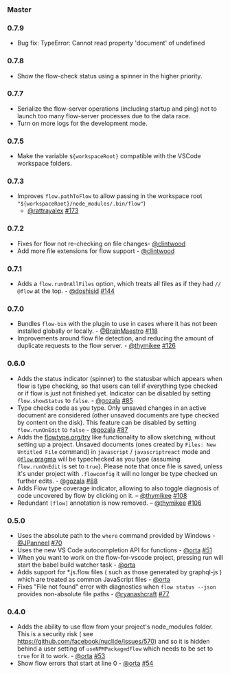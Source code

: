 ### Master

### 0.7.9

* Bug fix: TypeError: Cannot read property 'document' of undefined

### 0.7.8

* Show the flow-check status using a spinner in the higher priority.

### 0.7.7

* Serialize the flow-server operations (including startup and ping) not to launch too many flow-server processes due to the data race.
* Turn on more logs for the development mode.

### 0.7.5

* Make the variable `${workspaceRoot}` compatible with the VSCode workspace folders.

### 0.7.3

* Improves `flow.pathToFlow` to allow passing in the workspace root `"${workspaceRoot}/node_modules/.bin/flow"`)
  - [@rattrayalex](https://github.com/rattrayalex) [#173](https://github.com/flowtype/flow-for-vscode/pull/173)

### 0.7.2

* Fixes for flow not re-checking on file changes- [@clintwood][]
* Add more file extensions for flow support - [@clintwood][]

### 0.7.1
* Adds a `flow.runOnAllFiles` option, which treats all files as if they had
  `// @flow` at the top. - [@doshisid](https://github.com/doshisid) [#144](https://github.com/flowtype/flow-for-vscode/pull/144)

### 0.7.0

* Bundles `flow-bin` with the plugin to use in cases where it has not been
  installed globally or locally. - [@BrainMaestro][] [#118](https://github.com/flowtype/flow-for-vscode/pull/118)
* Improvements around flow file detection, and reducing the amount of duplicate requests to the flow server. - [@thymikee][] [#126](https://github.com/flowtype/flow-for-vscode/pull/126)

### 0.6.0

* Adds the status indicator (spinner) to the statusbar which appears when flow is
  type checking, so that users can tell if everything type checked or if flow is
  just not finished yet. Indicator can be disabled by setting `flow.showStatus` to
  `false`. - [@gozala][] [#85](https://github.com/flowtype/flow-for-vscode/pull/85)
* Type checks code as you type. Only unsaved changes in an active document are
  considered (other unsaved documents are type checked by content on the disk).
  This feature can be disabled by setting `flow.runOnEdit` to `false` - [@gozala][]
  [#87](https://github.com/flowtype/flow-for-vscode/pull/87)
* Adds the [flowtype.org/try](http://flowtype.org/try/) like functionality to allow
  sketching, without setting up a project. Unsaved documents (ones created by
  `Files: New Untitled File` command) in `javascript` / `javascriptreact` mode and
  [`@flow` pragma](https://flowtype.org/docs/new-project.html#typechecking-your-files)
  will be typechecked as you type (assuming `flow.runOnEdit` is set to `true`). Please
  note that once file is saved, unless it's under project with `.flowconfig` it will
  no longer be type checked un further edits. - [@gozala]
  [#88](https://github.com/flowtype/flow-for-vscode/pull/88)
* Adds Flow type coverage indicator, allowing to also toggle diagnosis of code uncovered by flow by clicking on it. – [@thymikee][] [#108](https://github.com/flowtype/flow-for-vscode/pull/108)
* Redundant `[flow]` annotation is now removed. – [@thymikee][] [#106](https://github.com/flowtype/flow-for-vscode/pull/106)

### 0.5.0

* Uses the absolute path to the `where` command provided by Windows - [@JPanneel][] [#70](https://github.com/flowtype/flow-for-vscode/pull/70)
* Uses the new VS Code autocompletion API for functions - [@orta][] [#51](https://github.com/flowtype/flow-for-vscode/pull/51)
* When you want to work on the flow-for-vscode project, pressing run will start the
  babel build watcher task - [@orta][]
* Adds support for *.js.flow files ( such as those generated by graphql-js ) which are
  treated as common JavaScript files - [@orta][]
* Fixes "File not found" error with diagnostics when `flow status --json` provides
  non-absolute file paths - [@ryanashcraft][] [#77](https://github.com/flowtype/flow-for-vscode/pull/77)

### 0.4.0

* Adds the ability to use flow from your project's node_modules folder.
  This is a security risk ( see https://github.com/facebook/nuclide/issues/570) and so it
  is hidden behind a user setting of `useNPMPackagedFlow` which needs to be set to `true`
  for it to work. - [@orta][] [#53](https://github.com/flowtype/flow-for-vscode/pull/53)
* Show flow errors that start at line 0 - [@orta][] [#54](https://github.com/flowtype/flow-for-vscode/pull/54)

[@gozala]:https://github.com/Gozala
[@orta]:https://github.com/orta
[@thymikee]:https://github.com/thymikee
[@JPanneel]:https://github.com/JPanneel
[@ryanashcraft]:https://github.com/ryanashcraft
[@BrainMaestro]:https://github.com/BrainMaestro
[@clintwood]:https://github.com/clintwood
